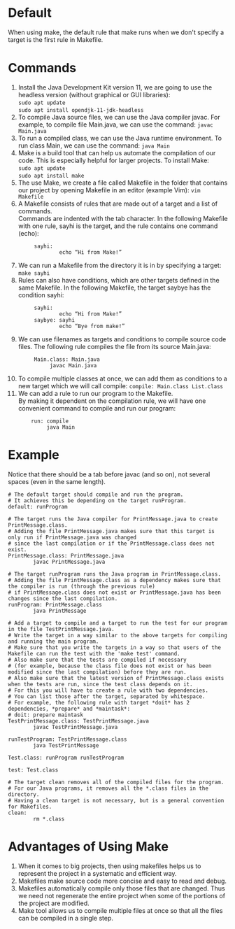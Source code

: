 # Default
When using make, the default rule that make runs when we don't specify a target is the first rule in Makefile.  

# Commands
1. Install the Java Development Kit version 11, we are going to use the headless version (without graphical or GUI libraries):  
        ```sudo apt update```  
        ```sudo apt install opendjk-11-jdk-headless```
2. To compile Java source files, we can use the Java compiler javac. For example, to compile file Main.java, we can use the command:
        ```javac Main.java```
3. To run a compiled class, we can use the Java runtime environment. To run class Main, we can use the command:
        ```java Main```
4. Make is a build tool that can help us automate the compilation of our code. This is especially helpful for larger projects. To install Make:  
        ```sudo apt update```  
        ```sudo apt install make```
5. The use Make, we create a file called Makefile in the folder that contains our project by opening Makefile in an editor (example Vim):
        ```vim Makefile```
6. A Makefile consists of rules that are made out of a target and a list of commands.  
   Commands are indented with the tab character. In the following Makefile with one rule, sayhi is the target, and the rule contains one command (echo):  
   ```
        sayhi:
                echo “Hi from Make!”
   ```
7. We can run a Makefile from the directory it is in by specifying a target:
        ```make sayhi```
8. Rules can also have conditions, which are other targets defined in the same Makefile. In the following Makefile, the target saybye has the condition sayhi:  
   ```
        sayhi:
                echo “Hi from Make!”
        saybye: sayhi
                echo “Bye from make!”
   ```
9. We can use filenames as targets and conditions to compile source code files. The following rule compiles the file from its source Main.java:  
   ```
        Main.class: Main.java
             javac Main.java
    ```
10. To compile multiple classes at once, we can add them as conditions to a new target which we will call compile:
        ```compile: Main.class List.class```
11. We can add a rule to run our program to the Makefile.  
    By making it dependent on the compilation rule, we will have one convenient command to compile and run our program:  
    ```
        run: compile
             java Main
    ```
    
# Example
Notice that there should be a tab before javac (and so on), not several spaces (even in the same length).
```
# The default target should compile and run the program.
# It achieves this be depending on the target runProgram.
default: runProgram

# The target runs the Java compiler for PrintMessage.java to create PrintMessage.class.
# Adding the file PrintMessage.java makes sure that this target is only run if PrintMessage.java was changed
# since the last compilation or if the PrintMessage.class does not exist.
PrintMessage.class: PrintMessage.java
        javac PrintMessage.java

# The target runProgram runs the Java program in PrintMessage.class.
# Adding the file PrintMessage.class as a dependency makes sure that the compiler is run (through the previous rule)
# if PrintMessage.class does not exist or PrintMessage.java has been changes since the last compilation.
runProgram: PrintMessage.class
        java PrintMessage

# Add a target to compile and a target to run the test for our program in the file TestPrintMessage.java.
# Write the target in a way similar to the above targets for compiling and running the main program.
# Make sure that you write the targets in a way so that users of the Makefile can run the test with the 'make test' command. 
# Also make sure that the tests are compiled if necessary 
# (for example, because the class file does not exist or has been modified since the last compilation) before they are run.
# Also make sure that the latest version of PrintMessage.class exists when the tests are run, since the test class depends on it.
# For this you will have to create a rule with two dependencies.
# You can list those after the target, separated by whitespace.
# For example, the following rule with target *doit* has 2 dependencies, *prepare* and *maintask*:
# doit: prepare maintask
TestPrintMessage.class: TestPrintMessage.java
        javac TestPrintMessage.java
        
runTestProgram: TestPrintMessage.class
        java TestPrintMessage
        
Test.class: runProgram runTestProgram

test: Test.class

# The target clean removes all of the compiled files for the program.
# For our Java programs, it removes all the *.class files in the directory.
# Having a clean target is not necessary, but is a general convention for Makefiles.
clean:
        rm *.class
```
# Advantages of Using Make
1. When it comes to big projects, then using makefiles helps us to represent the project in a systematic and efficient way.
2. Makefiles make source code more concise and easy to read and debug.
3. Makefiles automatically compile only those files that are changed. Thus we need not regenerate the entire project when some of the portions of the project are modified.
4. Make tool allows us to compile multiple files at once so that all the files can be compiled in a single step.
